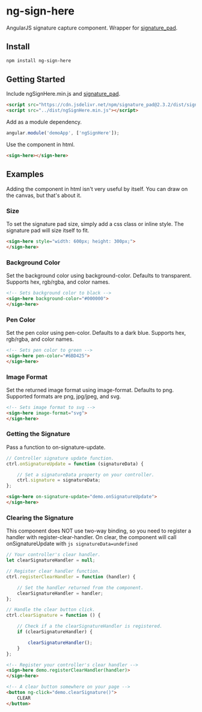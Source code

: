 # ng-sign-here
AngularJS signature capture component.  Wrapper for [signature_pad](https://github.com/szimek/signature_pad/).

## Install
```bash
npm install ng-sign-here
```

## Getting Started
Include ngSignHere.min.js and [signature_pad](https://github.com/szimek/signature_pad/).
```html
<script src="https://cdn.jsdelivr.net/npm/signature_pad@2.3.2/dist/signature_pad.min.js"></script>
<script src="../dist/ngSignHere.min.js"></script>
```
Add as a module dependency.
```js
angular.module('demoApp', ['ngSignHere']);
```
Use the component in html.
```html
<sign-here></sign-here>
```
## Examples
Adding the component in html isn't very useful by itself. You can draw on the canvas, but that's about it.
### Size
To set the signature pad size, simply add a css class or inline style. The signature pad will size itself to fit.
```html
<sign-here style="width: 600px; height: 300px;">
</sign-here>
```
### Background Color
Set the background color using background-color. Defaults to transparent.
Supports hex, rgb/rgba, and color names.
```html
<!-- Sets background color to black -->
<sign-here background-color="#000000">
</sign-here>
```
### Pen Color
Set the pen color using pen-color. Defaults to a dark blue.
Supports hex, rgb/rgba, and color names.
```html
<!-- Sets pen color to green -->
<sign-here pen-color="#6BD425">
</sign-here>
```
### Image Format
Set the returned image format using image-format. Defaults to png.
Supported formats are png, jpg/jpeg, and svg.
```html
<!-- Sets image format to svg -->
<sign-here image-format="svg">
</sign-here>
```
### Getting the Signature
Pass a function to on-signature-update.
```js
// Controller signature update function.
ctrl.onSignatureUpdate = function (signatureData) {

    // Set a signatureData property on your controller.
    ctrl.signature = signatureData;
};
```
```html
<sign-here on-signature-update="demo.onSignatureUpdate">
</sign-here>
```
### Clearing the Signature
This component does NOT use two-way binding, so you need to register a handler with register-clear-handler. On clear, the component will call onSignatureUpdate with ```js signatureData=undefined```
```js
// Your controller's clear handler.
let clearSignatureHandler = null;

// Register clear handler function.
ctrl.registerClearHandler = function (handler) {

    // Set the handler returned from the component.
    clearSignatureHandler = handler;
};

// Handle the clear button click.
ctrl.clearSignature = function () {

    // Check if a the clearSignatureHandler is registered.
    if (clearSignatureHandler) {

        clearSignatureHandler();
    }
};
```
```html
<!-- Register your controller's clear handler -->
<sign-here demo.registerClearHandler(handler)>
</sign-here>

<!-- A clear button somewhere on your page -->
<button ng-click="demo.clearSignature()">
    CLEAR
</button>
```
